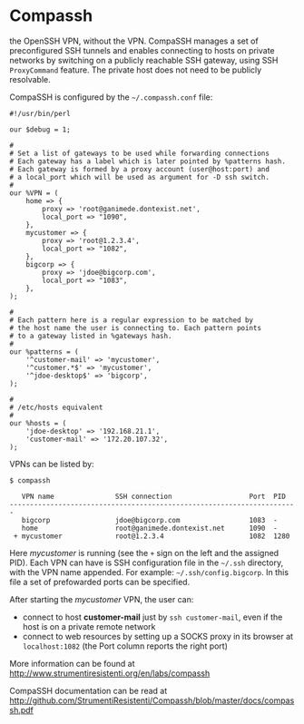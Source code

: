 # Compassh

the OpenSSH VPN, without the VPN. CompaSSH manages a set of preconfigured SSH tunnels and enables connecting to hosts on private networks by switching on a publicly reachable SSH gateway, using SSH `ProxyCommand` feature. The private host does not need to be publicly resolvable.

CompaSSH is configured by the `~/.compassh.conf` file:

    #!/usr/bin/perl

    our $debug = 1;

    #
    # Set a list of gateways to be used while forwarding connections
    # Each gateway has a label which is later pointed by %patterns hash.
    # Each gateway is formed by a proxy account (user@host:port) and
    # a local_port which will be used as argument for -D ssh switch.
    #
    our %VPN = (
        home => {
            proxy => 'root@ganimede.dontexist.net',
            local_port => "1090",
        },
        mycustomer => {
            proxy => 'root@1.2.3.4',
            local_port => "1082",
        },
        bigcorp => {
            proxy => 'jdoe@bigcorp.com',
            local_port => "1083",
        },
    );

    #
    # Each pattern here is a regular expression to be matched by
    # the host name the user is connecting to. Each pattern points
    # to a gateway listed in %gateways hash.
    #
    our %patterns = (
        '^customer-mail' => 'mycustomer',
        '^customer.*$' => 'mycustomer',
        '^jdoe-desktop$' => 'bigcorp',
    );

    #
    # /etc/hosts equivalent
    #
    our %hosts = (
        'jdoe-desktop' => '192.168.21.1',
        'customer-mail' => '172.20.107.32',
    );

VPNs can be listed by:

    $ compassh 
    
       VPN name               SSH connection                   Port  PID
    -----------------------------------------------------------------------
       bigcorp                jdoe@bigcorp.com                 1083  -
       home                   root@ganimede.dontexist.net      1090  -
     + mycustomer             root@1.2.3.4                     1082  1280 

Here *mycustomer* is running (see the `+` sign on the left and the assigned PID). Each VPN can have is SSH configuration file in the `~/.ssh` directory, with the VPN name appended. For example: `~/.ssh/config.bigcorp`. In this file a set of prefowarded ports can be specified.

After starting the *mycustomer* VPN, the user can:

 * connect to host **customer-mail** just by `ssh customer-mail`, even if the host is on a private remote network
 * connect to web resources by setting up a SOCKS proxy in its browser at `localhost:1082` (the Port column reports the right port)

More information can be found at http://www.strumentiresistenti.org/en/labs/compassh

CompaSSH documentation can be read at http://github.com/StrumentiResistenti/Compassh/blob/master/docs/compassh.pdf
